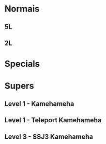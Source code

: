 <!-- TITLE: Golpes e Combos -->

# Normais
## 5L

## 2L

# Specials

# Supers
## Level 1 - Kamehameha 

## Level 1 - Teleport Kamehameha

## Level 3 - SSJ3 Kamehameha